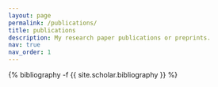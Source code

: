 ```yaml
---
layout: page
permalink: /publications/
title: publications
description: My research paper publications or preprints.
nav: true
nav_order: 1
---
```

<!-- _pages/publications.md -->
<div class="publications">

{% bibliography -f {{ site.scholar.bibliography }} %}

</div>
